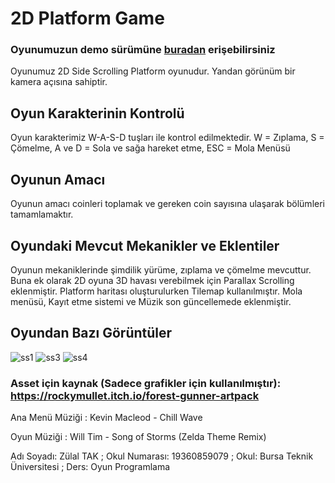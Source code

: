 # 2D Platform Game
### Oyunumuzun demo sürümüne [buradan](https://berkhanozen.itch.io/2dplatform-schoolproject) erişebilirsiniz
Oyunumuz 2D Side Scrolling Platform oyunudur. Yandan görünüm bir kamera açısına sahiptir. 
## Oyun Karakterinin Kontrolü
Oyun karakterimiz W-A-S-D tuşları ile kontrol edilmektedir.
W = Zıplama, S = Çömelme, A ve D = Sola ve sağa hareket etme, ESC = Mola Menüsü
## Oyunun Amacı 
Oyunun amacı coinleri toplamak ve gereken coin sayısına ulaşarak bölümleri tamamlamaktır.

## Oyundaki Mevcut Mekanikler ve Eklentiler
Oyunun mekaniklerinde şimdilik yürüme, zıplama ve çömelme mevcuttur. Buna ek olarak 2D oyuna 3D havası verebilmek için Parallax Scrolling eklenmiştir. Platform haritası oluşturulurken Tilemap kullanılmıştır. Mola menüsü, Kayıt etme sistemi ve Müzik son güncellemede eklenmiştir.
## Oyundan Bazı Görüntüler
![ss1](https://github.com/zulaltak/2DPlatform_SchoolProject-1/blob/main/ss/ss1.jpeg)
![ss3](https://github.com/zulaltak/2DPlatform_SchoolProject-1/blob/main/ss/ss3.jpeg)
![ss4](https://github.com/zulaltak/2DPlatform_SchoolProject-1/blob/main/ss/ss4.jpeg)
### Asset için kaynak (Sadece grafikler için kullanılmıştır): https://rockymullet.itch.io/forest-gunner-artpack
Ana Menü Müziği : Kevin Macleod - Chill Wave

Oyun Müziği : Will Tim - Song of Storms (Zelda Theme Remix)

Adı Soyadı: Zülal TAK ;
Okul Numarası: 19360859079 ;
Okul: Bursa Teknik Üniversitesi ;
Ders: Oyun Programlama
